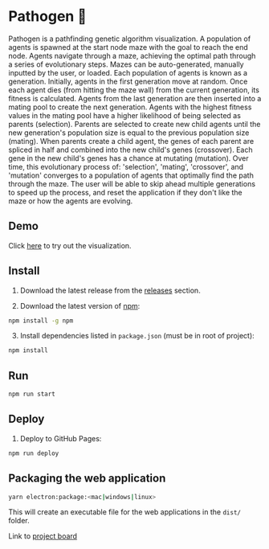 # Pathogen 🧬

Pathogen is a pathfinding genetic algorithm visualization. A population of agents is spawned at the start node maze with the goal to reach the end node. Agents navigate through a maze, achieving the optimal path through a series of evolutionary steps. Mazes can be auto-generated, manually inputted by the user, or loaded. Each population of agents is known as a generation. Initially, agents in the first generation move at random. Once each agent dies (from hitting the maze wall) from the current generation, its fitness is calculated. Agents from the last generation are then inserted into a mating pool to create the next generation. Agents with the highest fitness values in the mating pool have a higher likelihood of being selected as parents (selection). Parents are selected to create new child agents until the new generation's population size is equal to the previous population size (mating). When parents create a child agent, the genes of each parent are spliced in half and combined into the new child's genes (crossover). Each gene in the new child's genes has a chance at mutating (mutation). Over time, this evolutionary process of: 'selection', 'mating', 'crossover', and 'mutation' converges to a population of agents that optimally find the path through the maze. The user will be able to skip ahead multiple generations to speed up the process, and reset the application if they don't like the maze or how the agents are evolving. 

## Demo

Click [here](https://cis3296f22.github.io/Pathogen/) to try out the visualization.

## Install

1. Download the latest release from the [releases](https://github.com/cis3296f22/Pathogen/releases) section.

2. Download the latest version of [npm](https://docs.npmjs.com/downloading-and-installing-node-js-and-npm):

```sh
npm install -g npm
```

3. Install dependencies listed in `package.json` (must be in root of project):

```sh
npm install
```

## Run

```sh
npm run start
```

## Deploy

1. Deploy to GitHub Pages:

```sh
npm run deploy
```

## Packaging the web application
```sh
yarn electron:package:<mac|windows|linux>
```
This will create an executable file for the web applications in the `dist/` folder.

Link to [project board](https://github.com/orgs/cis3296f22/projects/112)
